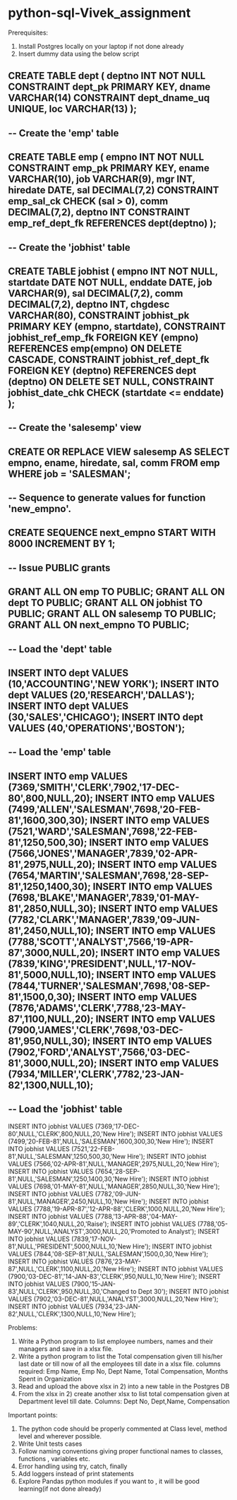 # python-sql-Vivek_assignment

Prerequisites:
1.	Install Postgres locally on your laptop if not done already
2.	Insert dummy data using the below script

CREATE TABLE dept (
deptno INT NOT NULL CONSTRAINT dept_pk PRIMARY KEY,
dname VARCHAR(14) CONSTRAINT dept_dname_uq UNIQUE,
loc VARCHAR(13)
);
--
-- Create the 'emp' table
--
CREATE TABLE emp (
empno INT NOT NULL CONSTRAINT emp_pk PRIMARY KEY,
ename VARCHAR(10),
job VARCHAR(9),
mgr INT,
hiredate DATE,
sal DECIMAL(7,2) CONSTRAINT emp_sal_ck CHECK (sal > 0),
comm DECIMAL(7,2),
deptno INT CONSTRAINT emp_ref_dept_fk
REFERENCES dept(deptno)
);
--
-- Create the 'jobhist' table
--
CREATE TABLE jobhist (
empno INT NOT NULL,
startdate DATE NOT NULL,
enddate DATE,
job VARCHAR(9),
sal DECIMAL(7,2),
comm DECIMAL(7,2),
deptno INT,
chgdesc VARCHAR(80),
CONSTRAINT jobhist_pk PRIMARY KEY (empno, startdate),
CONSTRAINT jobhist_ref_emp_fk FOREIGN KEY (empno)
REFERENCES emp(empno) ON DELETE CASCADE,
CONSTRAINT jobhist_ref_dept_fk FOREIGN KEY (deptno)
REFERENCES dept (deptno) ON DELETE SET NULL,
CONSTRAINT jobhist_date_chk CHECK (startdate <= enddate)
);
--
-- Create the 'salesemp' view
--
CREATE OR REPLACE VIEW salesemp AS
SELECT empno, ename, hiredate, sal, comm FROM emp WHERE job = 'SALESMAN';
--
-- Sequence to generate values for function 'new_empno'.
--
CREATE SEQUENCE next_empno START WITH 8000 INCREMENT BY 1;
--
-- Issue PUBLIC grants
--
GRANT ALL ON emp TO PUBLIC;
GRANT ALL ON dept TO PUBLIC;
GRANT ALL ON jobhist TO PUBLIC;
GRANT ALL ON salesemp TO PUBLIC;
GRANT ALL ON next_empno TO PUBLIC;
--
-- Load the 'dept' table
--
INSERT INTO dept VALUES (10,'ACCOUNTING','NEW YORK');
INSERT INTO dept VALUES (20,'RESEARCH','DALLAS');
INSERT INTO dept VALUES (30,'SALES','CHICAGO');
INSERT INTO dept VALUES (40,'OPERATIONS','BOSTON');
--
-- Load the 'emp' table
--
INSERT INTO emp VALUES (7369,'SMITH','CLERK',7902,'17-DEC-80',800,NULL,20);
INSERT INTO emp VALUES (7499,'ALLEN','SALESMAN',7698,'20-FEB-81',1600,300,30);
INSERT INTO emp VALUES (7521,'WARD','SALESMAN',7698,'22-FEB-81',1250,500,30);
INSERT INTO emp VALUES (7566,'JONES','MANAGER',7839,'02-APR-81',2975,NULL,20);
INSERT INTO emp VALUES (7654,'MARTIN','SALESMAN',7698,'28-SEP-81',1250,1400,30);
INSERT INTO emp VALUES (7698,'BLAKE','MANAGER',7839,'01-MAY-81',2850,NULL,30);
INSERT INTO emp VALUES (7782,'CLARK','MANAGER',7839,'09-JUN-81',2450,NULL,10);
INSERT INTO emp VALUES (7788,'SCOTT','ANALYST',7566,'19-APR-87',3000,NULL,20);
INSERT INTO emp VALUES (7839,'KING','PRESIDENT',NULL,'17-NOV-81',5000,NULL,10);
INSERT INTO emp VALUES (7844,'TURNER','SALESMAN',7698,'08-SEP-81',1500,0,30);
INSERT INTO emp VALUES (7876,'ADAMS','CLERK',7788,'23-MAY-87',1100,NULL,20);
INSERT INTO emp VALUES (7900,'JAMES','CLERK',7698,'03-DEC-81',950,NULL,30);
INSERT INTO emp VALUES (7902,'FORD','ANALYST',7566,'03-DEC-81',3000,NULL,20);
INSERT INTO emp VALUES (7934,'MILLER','CLERK',7782,'23-JAN-82',1300,NULL,10);
--
-- Load the 'jobhist' table
--
INSERT INTO jobhist VALUES (7369,'17-DEC-80',NULL,'CLERK',800,NULL,20,'New Hire');
INSERT INTO jobhist VALUES (7499,'20-FEB-81',NULL,'SALESMAN',1600,300,30,'New Hire');
INSERT INTO jobhist VALUES (7521,'22-FEB-81',NULL,'SALESMAN',1250,500,30,'New Hire');
INSERT INTO jobhist VALUES (7566,'02-APR-81',NULL,'MANAGER',2975,NULL,20,'New Hire');
INSERT INTO jobhist VALUES (7654,'28-SEP-81',NULL,'SALESMAN',1250,1400,30,'New Hire');
INSERT INTO jobhist VALUES (7698,'01-MAY-81',NULL,'MANAGER',2850,NULL,30,'New Hire');
INSERT INTO jobhist VALUES (7782,'09-JUN-81',NULL,'MANAGER',2450,NULL,10,'New Hire');
INSERT INTO jobhist VALUES (7788,'19-APR-87','12-APR-88','CLERK',1000,NULL,20,'New Hire');
INSERT INTO jobhist VALUES (7788,'13-APR-88','04-MAY-89','CLERK',1040,NULL,20,'Raise');
INSERT INTO jobhist VALUES (7788,'05-MAY-90',NULL,'ANALYST',3000,NULL,20,'Promoted to Analyst');
INSERT INTO jobhist VALUES (7839,'17-NOV-81',NULL,'PRESIDENT',5000,NULL,10,'New Hire');
INSERT INTO jobhist VALUES (7844,'08-SEP-81',NULL,'SALESMAN',1500,0,30,'New Hire');
INSERT INTO jobhist VALUES (7876,'23-MAY-87',NULL,'CLERK',1100,NULL,20,'New Hire');
INSERT INTO jobhist VALUES (7900,'03-DEC-81','14-JAN-83','CLERK',950,NULL,10,'New Hire');
INSERT INTO jobhist VALUES (7900,'15-JAN-83',NULL,'CLERK',950,NULL,30,'Changed to Dept 30');
INSERT INTO jobhist VALUES (7902,'03-DEC-81',NULL,'ANALYST',3000,NULL,20,'New Hire');
INSERT INTO jobhist VALUES (7934,'23-JAN-82',NULL,'CLERK',1300,NULL,10,'New Hire');


Problems:

1.	Write a Python program to list employee numbers, names and their managers and save in a xlsx file.
2.	Write a python program to list the Total compensation  given till his/her last date or till now of all the employees till date in a xlsx file.                                                                       columns required: Emp Name, Emp No, Dept Name, Total Compensation, Months Spent in Organization
3.	Read and upload the above xlsx in 2) into a new table in the Postgres DB
4.	From the xlsx in 2) create another xlsx to list total compensation given at Department level till date. Columns: Dept No, Dept,Name, Compensation

Important points:

1.	The python code should be properly commented at Class level, method level and wherever possible.
2.	Write Unit tests cases
3.	Follow naming conventions giving proper functional names to classes, functions , variables etc.
4.	Error handling using try, catch, finally
5.	Add loggers instead of print statements
6.	Explore Pandas python modules if you want to , it will be good learning(if not done already)

